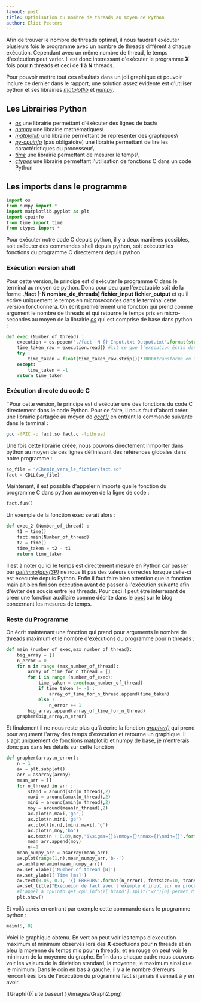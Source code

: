 ```yaml
---
layout: post
title: Optimisation du nombre de threads au moyen de Python
author: Eliot Peeters
---
```


Afin de trouver le nombre de threads optimal, il nous faudrait exécuter plusieurs fois le programme avec un nombre de threads différent à chaque exécution. Cependant avec un même nombre de thread, le temps d'exécution peut varier. Il est donc interessant d'exécuter le programme **X** fois pour **n** threads et ceci de **1** à **N** threads. 

Pour pouvoir mettre tout ces résultats dans un joli graphique et pouvoir inclure ce dernier dans le rapport, une solution assez évidente est d'utiliser python et ses librairies [*matplotlib*](https://matplotlib.org/) et [*numpy*](https://numpy.org/).

 
## Les Librairies Python


- [*os*](https://docs.python.org/3/library/os.html) une librairie permettant d'éxécuter des lignes de bash\
- [*numpy*](https://numpy.org/) une librairie mathématiques\
- [*matplotlib*](https://matplotlib.org/) une librairie permettant de représenter des graphiques\
- [*py-cpuinfo*](https://github.com/workhorsy/py-cpuinfo) (pas obligatoire) une librairie permettant de lire les caractéristiques du processeur\
- [*time*](https://docs.python.org/fr/3/library/time.html) une librairie permettant de mesurer le temps\
- [*ctypes*](https://docs.python.org/3/library/ctypes.html) une librairie permettant l'utilisation de fonctions C dans un code Python

## Les imports dans le programme

```python
import os
from numpy import *
import matplotlib.pyplot as plt
import cpuinfo
from time import time
from ctypes import *
```
Pour exécuter notre code C depuis python, il y a deux manières possibles, soit exécuter des commandes shell depuis python, soit exécuter les fonctions du programme C directement depuis python.

### Exécution version shell

Pour cette version, le principe est d'exécuter le programme C dans le terminal au moyen de python. Donc pour peu que l'exectuable soit de la forme **./fact [-N nombre_de_threads] fichier_input fichier_output** et qu'il écrive uniquement le temps en microsecondes dans le terminal cette version fonctionnera. On écrit premièrement une fonction qui prend comme argument le nombre de threads et qui retourne le temps pris en micro-secondes au moyen de la librairie [*os*](https://docs.python.org/3/library/os.html) qui est comprise de base dans python :

```python
def exec (Number_of_thread) : 
    execution = os.popen('./fact -N {} Input.txt Output.txt'.format(str(Number_of_thread))) #écrit dans le terminal
    time_taken_raw = execution.read() #lit ce que l'execution écris dans le terminal
    try :
        time_taken = float(time_taken_raw.strip())*1000#transforme en float et retire le "\n"
    except:
        time_taken = -1
    return time_taken
```
### Exécution directe du code C

¨Pour cette version, le principe est d'exécuter une des fonctions du code C directement dans le code Python. Pour ce faire, il nous faut d'abord créer une librairie partagée au moyen de [*gcc(1)*](https://linux.die.net/man/1/gcc) en entrant la commande suivante dans le terminal : 

```bash
gcc -fPIC -o fact.so fact.c -lpthread
```
Une fois cette librairie créée, nous pouvons directement l'importer dans python au moyen de ces lignes définissant des références globales dans notre programme :

```python
so_file = "/Chemin_vers_le_fichier/fact.so"
fact = CDLL(so_file)
```
Maintenant, il est possible d'appeler n'importe quelle fonction du programme C dans python au moyen de la ligne de code :
```python
fact.fun()
```
Un exemple de la fonction exec serait alors : 

```python
def exec_2 (Number_of_thread) : 
    t1 = time()
    fact.main(Number_of_thread)
    t2 = time()
    time_taken = t2 - t1
    return time_taken
```

Il est à noter qu'ici le temps est directement mesuré en Python car passer par [*gettimeofday(3P)*](http://man7.org/linux/man-pages/man3/gettimeofday.3p.html) ne nous lit pas des valeurs correctes lorsque celle-ci est executée depuis Python. Enfin il faut faire bien attention que la fonction main ait bien fini son exécution avant de passer à l'exécution suivante afin d'éviter des soucis entre les threads. Pour ceci il peut être interresant de créer une fonction auxiliaire comme décrite dans le [post](https://ucl-ingi.github.io/LEPL1503-Blog/timer/) sur le blog concernant les mesures de temps.

### Reste du Programme

On écrit maintenant une fonction qui prend pour arguments le nombre de threads maximum et le nombre d'exécutions du programme pour **n** threads :

```python
def main (number_of_exec,max_number_of_thread):
    big_array = []
    n_error = 0
    for n in range (max_number_of_thread):
        array_of_time_for_n_thread = []
        for i in range (number_of_exec):
            time_taken = exec(max_number_of_thread)
            if time_taken != -1 :
                array_of_time_for_n_thread.append(time_taken)
            else : 
                n_error += 1
        big_array.append(array_of_time_for_n_thread)
    grapher(big_array,n_error)
```

Et finalement il ne nous reste plus qu'à écrire la fonction [*grapher()*]() qui prend pour argument l'array des temps d'execution et retourne un graphique. Il s'agit uniquement de fonctions matplotlib et numpy de base, je n'entrerais donc pas dans les détails sur cette fonction

```python
def grapher(array,n_error):
    n = 1
    ax = plt.subplot()
    arr = asarray(array)
    mean_arr = []
    for n_thread in arr : 
        stand = around(std(n_thread),2)
        maxi = around(amax(n_thread),2)
        mini = around(amin(n_thread),2)
        moy = around(mean(n_thread),2)
        ax.plot(n,maxi,'go',)
        ax.plot(n,mini,'go')
        ax.plot([n,n],[mini,maxi],'g')
        ax.plot(n,moy,'bo')
        ax.text(n + 0.09,moy,"$\sigma={}$\nmoy={}\nmax={}\nmin={}".format(stand,moy,maxi,mini),bbox=dict(facecolor='wheat', alpha=0.7))
        mean_arr.append(moy)
        n+=1
    mean_numpy_arr = asarray(mean_arr)
    ax.plot(range(1,n),mean_numpy_arr,'b--')
    ax.axhline(amin(mean_numpy_arr))
    ax.set_xlabel('Number of thread [N]')
    ax.set_ylabel('Time [ms]')
    ax.text(0.05, 0.1, '{} ERREURS'.format(n_error), fontsize=10, transform=plt.gcf().transFigure)
    ax.set_title("Execuéion de fact avec l'exemple d'input sur un processeur " + cpuinfo.get_cpu_info()['brand'].split("w/")[0] ,pad=30)
    #l'appel à cpuinfo.get_cpu_info()['brand'].split("w/")[0] permet d'avoir le nom du processeur
    plt.show()
```

Et voilà après en entrant par exemple cette commande dans le programme python : 
```python
main(5, 8)
```
Voici le graphique obtenu. En vert on peut voir les temps d execution maximum et minimum observés lors des **X** exéctuions pour **n** threads et en bleu la moyenne du temps mis pour **n** threads, et en rouge on peut voir le minimum de la moyenne du graphe. Enfin dans chaque cadre nous pouvons voir les valeurs de la déviation standard, la moyenne, le maximum ainsi que le minimum. Dans le coin en bas à gauche, il y a le nombre d'erreurs rencontrées lors de l'execution du programme fact si jamais il vennait à y en avoir.

![Graph]({{ site.baseurl }}/images/Graph2.png)

